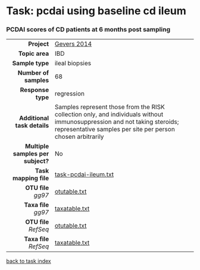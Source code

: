 # Task: pcdai using baseline cd ileum
### PCDAI scores of CD patients at 6 months post sampling

| | |
| ------------------------: |-----------------------------------------------------------|
| **Project**           | [Gevers 2014]( ../docs/gevers.html )       |
| **Topic area**                | IBD                                                |
| **Sample type**               | ileal biopsies                                         |
| **Number of samples**         | 68                                         |
| **Response type**             | regression                                           |
| **Additional task details**   | Samples represent those from the RISK collection only, and individuals without immunosuppression and not taking steroids; representative samples per site per person chosen arbitrarily                                  |
| **Multiple samples per subject?** | No |
| **Task mapping file**         | [task-pcdai-ileum.txt](../datasets/gevers/task-pcdai-ileum.txt)                                 |
| **OTU file** *gg97*           | [otutable.txt](../datasets/gevers/gg/otutable.txt)                             |
| **Taxa file** *gg97*          | [taxatable.txt](../datasets/gevers/gg/taxatable.txt)                          |
| **OTU file** *RefSeq*         | [otutable.txt](../datasets/gevers/refseq/otutable.txt)                    |
| **Taxa file** *RefSeq*        | [taxatable.txt](../datasets/gevers/refseq/taxatable.txt)                  |

[back to task index](../README.md)